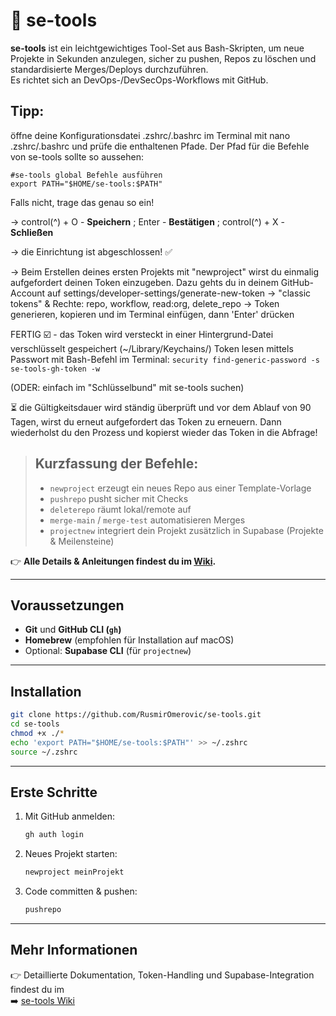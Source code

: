 # 🧰 se-tools

**se-tools** ist ein leichtgewichtiges Tool-Set aus Bash-Skripten, um neue Projekte in Sekunden anzulegen, sicher zu pushen, Repos zu löschen und standardisierte Merges/Deploys durchzuführen.  
Es richtet sich an DevOps-/DevSecOps-Workflows mit GitHub.

## Tipp:
öffne deine Konfigurationsdatei .zshrc/.bashrc im Terminal mit nano .zshrc/.bashrc und prüfe die enthaltenen Pfade. 
Der Pfad für die Befehle von se-tools sollte so aussehen: 
```
#se-tools global Befehle ausführen
export PATH="$HOME/se-tools:$PATH"

```
Falls nicht, trage das genau so ein!

-> control(^) + O - **Speichern** ; Enter - **Bestätigen** ; control(^) + X - **Schließen**


-> die Einrichtung ist abgeschlossen! ✅

-> Beim Erstellen deines ersten Projekts mit "newproject" wirst du einmalig aufgefordert deinen Token einzugeben. 
   Dazu gehts du in deinem GitHub-Account auf settings/developer-settings/generate-new-token 
   -> "classic tokens" & Rechte: repo, workflow, read:org, delete_repo
   -> Token generieren, kopieren und im Terminal einfügen, dann 'Enter' drücken

   FERTIG ☑️ - das Token wird versteckt in einer Hintergrund-Datei verschlüsselt gespeichert (~/Library/Keychains/)
               Token lesen mittels Passwort mit Bash-Befehl im Terminal:
               ```
               security find-generic-password -s se-tools-gh-token -w
               ```

(ODER: einfach im "Schlüsselbund" mit se-tools suchen)



   ⏳ die Gültigkeitsdauer wird ständig überprüft und vor dem Ablauf von 90 Tagen, wirst du erneut aufgefordert 
      das Token zu erneuern. Dann wiederholst du den Prozess und kopierst wieder das Token in die Abfrage! 



> ## Kurzfassung der Befehle:  
> - `newproject` erzeugt ein neues Repo aus einer Template-Vorlage  
> - `pushrepo` pusht sicher mit Checks  
> - `deleterepo` räumt lokal/remote auf  
> - `merge-main` / `merge-test` automatisieren Merges  
> - `projectnew` integriert dein Projekt zusätzlich in Supabase (Projekte & Meilensteine)  

👉 **Alle Details & Anleitungen findest du im [Wiki](https://github.com/RusmirOmerovic/se-tools/wiki).**


---

## Voraussetzungen

- **Git** und **GitHub CLI (`gh`)**  
- **Homebrew** (empfohlen für Installation auf macOS)  
- Optional: **Supabase CLI** (für `projectnew`)  

---

## Installation

```bash
git clone https://github.com/RusmirOmerovic/se-tools.git
cd se-tools
chmod +x ./*
echo 'export PATH="$HOME/se-tools:$PATH"' >> ~/.zshrc
source ~/.zshrc
```

---

## Erste Schritte

1. Mit GitHub anmelden:
   ```bash
   gh auth login
   ```

2. Neues Projekt starten:
   ```bash
   newproject meinProjekt
   ```

3. Code committen & pushen:
   ```bash
   pushrepo
   ```

---

## Mehr Informationen

👉 Detaillierte Dokumentation, Token-Handling und Supabase-Integration findest du im  
➡️ [se-tools Wiki](https://github.com/RusmirOmerovic/se-tools/wiki)

